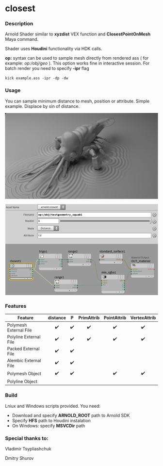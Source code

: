 # closest

### Description
Arnold Shader similar to **xyzdist** VEX function and **ClosestPointOnMesh** Maya command.

Shader uses **Houdini** functionality via HDK calls.

**op:** syntax can be used to sample mesh directly from rendered ass ( for example: *op:/obj/geo* ).
This option works fine in interactive session. For batch render you need to specify **-ipr** flag

`
kick example.ass -ipr -dp -dw
`

### Usage
You can sample minimum distance to mesh, position or attribute.
Simple example. Displace by sin of distance.

![Displacement Example](/images/displace_sin_distance.jpg)

![Network Example](/images/network_example.jpg)

### Features
Feature | distance | P | PrimAttrib | PointAttrib | VertexAttrib
---|:---:|:---:|:---:|:---:|:---:
Polymesh External File | :heavy_check_mark: | :heavy_check_mark: | :heavy_check_mark: | :heavy_check_mark: | :heavy_check_mark:
Polyline External File | :heavy_check_mark: | :heavy_check_mark: | :heavy_check_mark: | :heavy_check_mark: | :heavy_check_mark:
Packed External File | :heavy_check_mark: | :heavy_check_mark:
Alembic External File | :heavy_check_mark:  | :heavy_check_mark:
Polymesh Object | :heavy_check_mark: | :heavy_check_mark:| | :heavy_check_mark: | :heavy_check_mark:
Polyline Object |

### Build
Lniux and Windows scripts provided. You need:
- Download and specify **ARNOLD_ROOT** path to Arnold SDK
- Specify **HFS** path to Houdini instalation
- On Windows: specify **MSVCDir** path

### Special thanks to:

Vladimir Tsypliashchuk

Dmitry Shurov
